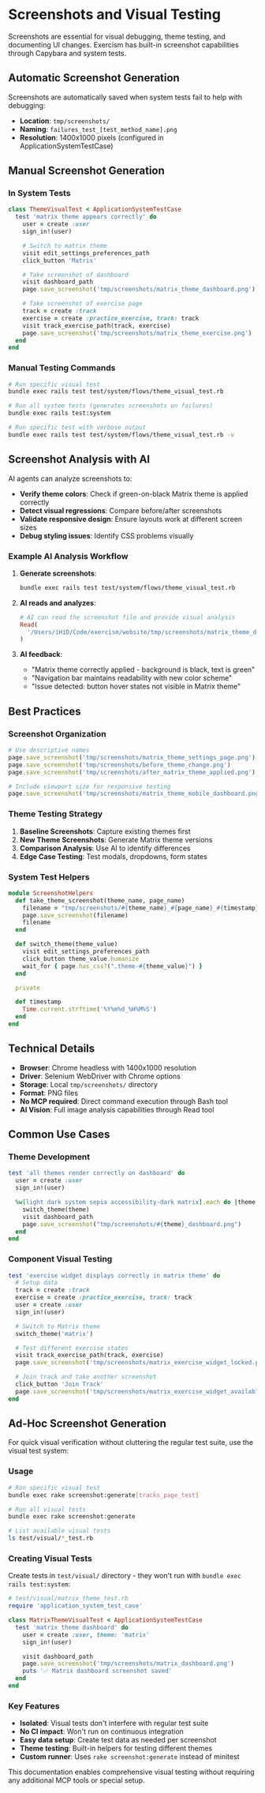 # Screenshots and Visual Testing

Screenshots are essential for visual debugging, theme testing, and documenting UI changes. Exercism has built-in screenshot capabilities through Capybara and system tests.

## Automatic Screenshot Generation

Screenshots are automatically saved when system tests fail to help with debugging:

- **Location**: `tmp/screenshots/`
- **Naming**: `failures_test_[test_method_name].png`
- **Resolution**: 1400x1000 pixels (configured in ApplicationSystemTestCase)

## Manual Screenshot Generation

### In System Tests

```ruby
class ThemeVisualTest < ApplicationSystemTestCase
  test 'matrix theme appears correctly' do
    user = create :user
    sign_in!(user)

    # Switch to matrix theme
    visit edit_settings_preferences_path
    click_button 'Matrix'

    # Take screenshot of dashboard
    visit dashboard_path
    page.save_screenshot('tmp/screenshots/matrix_theme_dashboard.png')

    # Take screenshot of exercise page
    track = create :track
    exercise = create :practice_exercise, track: track
    visit track_exercise_path(track, exercise)
    page.save_screenshot('tmp/screenshots/matrix_theme_exercise.png')
  end
end
```

### Manual Testing Commands

```bash
# Run specific visual test
bundle exec rails test test/system/flows/theme_visual_test.rb

# Run all system tests (generates screenshots on failures)
bundle exec rails test:system

# Run specific test with verbose output
bundle exec rails test test/system/flows/theme_visual_test.rb -v
```

## Screenshot Analysis with AI

AI agents can analyze screenshots to:

- **Verify theme colors**: Check if green-on-black Matrix theme is applied correctly
- **Detect visual regressions**: Compare before/after screenshots
- **Validate responsive design**: Ensure layouts work at different screen sizes
- **Debug styling issues**: Identify CSS problems visually

### Example AI Analysis Workflow

1. **Generate screenshots**:

   ```bash
   bundle exec rails test test/system/flows/theme_visual_test.rb
   ```

2. **AI reads and analyzes**:

   ```ruby
   # AI can read the screenshot file and provide visual analysis
   Read(
     '/Users/iHiD/Code/exercism/website/tmp/screenshots/matrix_theme_dashboard.png'
   )
   ```

3. **AI feedback**:
   - "Matrix theme correctly applied - background is black, text is green"
   - "Navigation bar maintains readability with new color scheme"
   - "Issue detected: button hover states not visible in Matrix theme"

## Best Practices

### Screenshot Organization

```ruby
# Use descriptive names
page.save_screenshot('tmp/screenshots/matrix_theme_settings_page.png')
page.save_screenshot('tmp/screenshots/before_theme_change.png')
page.save_screenshot('tmp/screenshots/after_matrix_theme_applied.png')

# Include viewport size for responsive testing
page.save_screenshot('tmp/screenshots/matrix_theme_mobile_dashboard.png')
```

### Theme Testing Strategy

1. **Baseline Screenshots**: Capture existing themes first
2. **New Theme Screenshots**: Generate Matrix theme versions
3. **Comparison Analysis**: Use AI to identify differences
4. **Edge Case Testing**: Test modals, dropdowns, form states

### System Test Helpers

```ruby
module ScreenshotHelpers
  def take_theme_screenshot(theme_name, page_name)
    filename = "tmp/screenshots/#{theme_name}_#{page_name}_#{timestamp}.png"
    page.save_screenshot(filename)
    filename
  end

  def switch_theme(theme_value)
    visit edit_settings_preferences_path
    click_button theme_value.humanize
    wait_for { page.has_css?(".theme-#{theme_value}") }
  end

  private

  def timestamp
    Time.current.strftime('%Y%m%d_%H%M%S')
  end
end
```

## Technical Details

- **Browser**: Chrome headless with 1400x1000 resolution
- **Driver**: Selenium WebDriver with Chrome options
- **Storage**: Local `tmp/screenshots/` directory
- **Format**: PNG files
- **No MCP required**: Direct command execution through Bash tool
- **AI Vision**: Full image analysis capabilities through Read tool

## Common Use Cases

### Theme Development

```ruby
test 'all themes render correctly on dashboard' do
  user = create :user
  sign_in!(user)

  %w[light dark system sepia accessibility-dark matrix].each do |theme|
    switch_theme(theme)
    visit dashboard_path
    page.save_screenshot("tmp/screenshots/#{theme}_dashboard.png")
  end
end
```

### Component Visual Testing

```ruby
test 'exercise widget displays correctly in matrix theme' do
  # Setup data
  track = create :track
  exercise = create :practice_exercise, track: track
  user = create :user
  sign_in!(user)

  # Switch to Matrix theme
  switch_theme('matrix')

  # Test different exercise states
  visit track_exercise_path(track, exercise)
  page.save_screenshot('tmp/screenshots/matrix_exercise_widget_locked.png')

  # Join track and take another screenshot
  click_button 'Join Track'
  page.save_screenshot('tmp/screenshots/matrix_exercise_widget_available.png')
end
```

## Ad-Hoc Screenshot Generation

For quick visual verification without cluttering the regular test suite, use the visual test system:

### Usage

```bash
# Run specific visual test
bundle exec rake screenshot:generate[tracks_page_test]

# Run all visual tests
bundle exec rake screenshot:generate

# List available visual tests
ls test/visual/*_test.rb
```

### Creating Visual Tests

Create tests in `test/visual/` directory - they won't run with `bundle exec rails test:system`:

```ruby
# test/visual/matrix_theme_test.rb
require 'application_system_test_case'

class MatrixThemeVisualTest < ApplicationSystemTestCase
  test 'matrix theme dashboard' do
    user = create :user, theme: 'matrix'
    sign_in!(user)

    visit dashboard_path
    page.save_screenshot('tmp/screenshots/matrix_dashboard.png')
    puts '✅ Matrix dashboard screenshot saved'
  end
end
```

### Key Features

- **Isolated**: Visual tests don't interfere with regular test suite
- **No CI impact**: Won't run on continuous integration
- **Easy data setup**: Create test data as needed per screenshot
- **Theme testing**: Built-in helpers for testing different themes
- **Custom runner**: Uses `rake screenshot:generate` instead of minitest

This documentation enables comprehensive visual testing without requiring any additional MCP tools or special setup.
